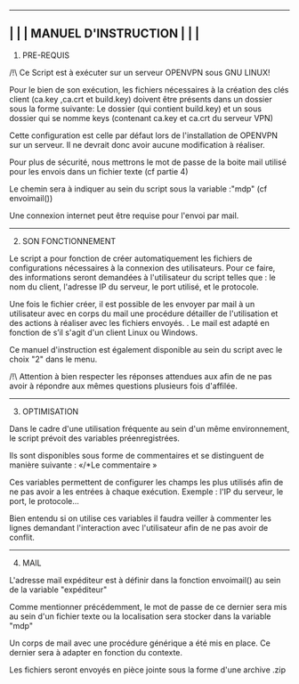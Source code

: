  -------------------------------------------------------------------------
|									  |
|			MANUEL D'INSTRUCTION				  |
|									  |
 --------------------------------------------------------------------------

1. PRE-REQUIS

/!\ Ce Script est à exécuter sur un serveur OPENVPN sous GNU LINUX!

Pour le bien de son exécution, les fichiers nécessaires à la création des clés client (ca.key ,ca.crt et build.key) doivent être présents dans un dossier sous la forme suivante:
Le dossier (qui contient build.key) et un sous dossier qui se nomme keys (contenant ca.key et ca.crt du serveur VPN)

Cette configuration est celle par défaut lors de l'installation de OPENVPN sur un serveur. Il ne devrait donc avoir aucune modification à réaliser.

Pour plus de sécurité, nous mettrons le mot de passe de la boite mail utilisé pour les envois dans un fichier texte (cf partie 4)

Le chemin sera à indiquer au sein du script sous la variable :"mdp" (cf envoimail())

Une connexion internet peut être requise pour l'envoi par mail.

--------------------------------------------------------------------------------

2. SON FONCTIONNEMENT

Le script a pour fonction de créer automatiquement les fichiers de configurations nécessaires à la connexion des utilisateurs. 
Pour ce faire, des informations seront demandées à l'utilisateur du script telles que : le nom du client, l'adresse IP du serveur, le port utilisé, et le protocole.

Une fois le fichier créer, il est possible de les envoyer par mail à un utilisateur avec en corps du mail une procédure détailler de l'utilisation et des actions à réaliser avec les fichiers envoyés.
. Le mail est adapté en fonction de s’il s'agit d'un client Linux ou Windows.

Ce manuel d'instruction est également disponible au sein du script avec le choix "2" dans le menu.

/!\ Attention à bien respecter les réponses attendues aux afin de ne pas avoir à répondre aux mêmes questions plusieurs fois d'affilée.

---------------------------------------------------------------------------------

3. OPTIMISATION

Dans le cadre d'une utilisation fréquente au sein d'un même environnement, le script prévoit des variables préenregistrées.

Ils sont disponibles sous forme de commentaires et se distinguent de manière suivante : «/*Le commentaire »

Ces variables permettent de configurer les champs les plus utilisés afin de ne pas avoir a les entrées à chaque exécution.
Exemple : l'IP du serveur, le port, le protocole...

Bien entendu si on utilise ces variables il faudra veiller à commenter les lignes demandant l'interaction avec l'utilisateur afin de ne pas avoir de conflit.

--------------------------------------------------------------------------------

4. MAIL

L'adresse mail expéditeur est à définir dans la fonction envoimail() au sein de la variable "expéditeur"

Comme mentionner précédemment, le mot de passe de ce dernier sera mis au sein d'un fichier texte ou la localisation sera stocker dans la variable "mdp"

Un corps de mail avec une procédure générique a été mis en place. Ce dernier sera à adapter en fonction du contexte.

Les fichiers seront envoyés en pièce jointe sous la forme d'une archive .zip

